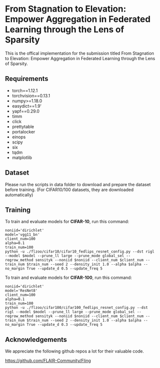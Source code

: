 # From Stagnation to Elevation: Empower Aggregation in Federated Learning through the Lens of Sparsity


This is the offical implementation for the submission titled From Stagnation to Elevation: Empower Aggregation in Federated Learning through the Lens of Sparsity.

## Requirements
- torch==1.12.1
- torchvision==0.13.1
- numpy>=1.18.0
- easydict==1.9'
- yapf==0.29.0
- timm
- click
- prettytable
- portalocker
- einops
- scipy
- six
- tqdm
- matplotlib


## Dataset
Please run the scripts in data folder to download and prepare the dataset before training. (For CIFAR10/100 datasets, they are downloaded automatically)


## Training

To train and evaluate models for **CIFAR-10**, run this command: 

```
noniid='dirichlet'
model='vgg11_bn'
client_num=100
alpha=0.1
train_num=100
python -u ./flzoo/cifar10/cifar10_fedlips_resnet_config.py --dst rigl --model $model --prune_ll large --prune_mode global_sel --regrow_method sensityk --noniid $noniid --client_num $client_num --train_num $train_num --seed 2 --density_init 1.0 --alpha $alpha --no_margin True --update_d 0.5 --update_freq 5

```

To train and evaluate models for **CIFAR-100**, run this command: 

```
noniid='dirichlet'
model='ResNet8'
client_num=100
alpha=0.1
train_num=100
python -u ./flzoo/cifar100/cifar100_fedlips_resnet_config.py --dst rigl --model $model --prune_ll large --prune_mode global_sel --regrow_method sensityk --noniid $noniid --client_num $client_num --train_num $train_num --seed 2 --density_init 1.0 --alpha $alpha --no_margin True --update_d 0.3 --update_freq 5

```



## Acknowledgements
We appreciate the following github repos a lot for their valuable code.

https://github.com/FLAIR-Community/Fling
​        
​    
